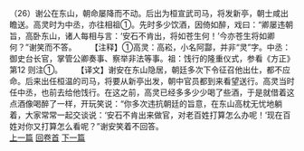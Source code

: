 （26）谢公在东山，朝命屡降而不动。后出为桓宣武司马，将发新亭，朝士咸出瞻送。高灵时为中丞，亦往相祖①。先时多少饮酒，因倚如醉，戏曰：“卿屡违朝旨，高卧东山，诸人每相与言：‘安石不肯出，将如苍生何！’今亦苍生将如卿何？”谢笑而不答。
　　【注释】①高灵：高崧，小名阿酃，并非“灵”字。中丞：御史台长官，掌管公卿奏事、察举非法等事。祖：饯行的隆重仪式，参看《方正》第12 则注①。
　　【译文】谢安在东山隐居，朝廷多次下令征召他出仕，都不应命。后来出任桓温的司马，将要从新亭出发，朝中官员都到来看望送行。高灵当时任中丞，也前去给他饯行。在这之前，高灵已经多多少少喝了些酒，于是就借着这点酒像喝醉了一样，开玩笑说：“你多次违抗朝廷的旨意，在东山高枕无忧地躺着，大家常常一起交谈说：‘安石不肯出来做官，对老百姓打算怎么办呢！’现在百姓对你又打算怎么看呢？”谢安笑着不回答。
<br>[上一篇](25_25) [回卷首](25_00) [下一篇](25_27)
